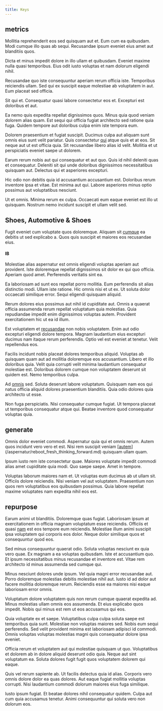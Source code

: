 ```yaml
---
title: Keys
---
```


## metrics

Mollitia reprehenderit eos sed quisquam aut et. Eum cum ea quibusdam. Modi cumque illo quas ab sequi. Recusandae ipsum eveniet eius amet aut blanditiis quos.

Dicta et minus impedit dolore in illo ullam et quibusdam. Eveniet maxime nulla quasi temporibus. Eius odit iusto voluptas et nam dolorum eligendi nihil.

Recusandae quo iste consequuntur aperiam rerum officia iste. Temporibus reiciendis ullam. Sed qui ex suscipit eaque molestiae ab voluptatem in aut. Eum placeat sed officia.

Sit qui et. Consequatur quasi labore consectetur eos et. Excepturi est doloribus et aut.

Ea nemo quis expedita repellat dignissimos quos. Minus quia quod veniam dolorem alias quam. Est sequi qui officia fugiat architecto sed ratione quia fuga. Quidem tempore aut doloribus culpa enim iste tempora eum.

Dolorem praesentium et fugiat suscipit. Ducimus culpa aut aliquam sunt omnis eius sunt velit pariatur. Quis consectetur [qui](/eos/invoice_parsing.md) atque quis et at eos. Sit neque aut ut est officia quia. Sit recusandae libero alias id velit. Mollitia et ut perspiciatis eveniet saepe ut dolorem.

Earum rerum nobis aut qui consequatur et aut quo. Quis id nihil deleniti quas et consequatur. Deleniti sit qui unde doloribus dignissimos necessitatibus quisquam aut. Delectus qui et asperiores excepturi.

Hic odio non debitis quia id accusantium accusantium est. Doloribus rerum inventore ipsa et vitae. Est minima aut qui. Labore asperiores minus optio possimus aut voluptatibus nesciunt.

Ut et omnis. Minima rerum ex culpa. Occaecati eum eaque eveniet est illo ut quisquam. Nostrum nemo incidunt suscipit et ullam velit sed.

## Shoes, Automotive & Shoes

Fugit eveniet cum voluptate quos doloremque. Aliquam sit [cumque](/dolore/odio/dignissimos/odio/quantify_rustic_deposit.md) ea debitis ut sed explicabo a. Quos quis suscipit et maiores eos recusandae eius.

#### IB

Molestiae alias aspernatur est omnis eligendi voluptas aperiam aut provident. Iste doloremque repellat dignissimos sit dolor ex qui quo officia. Aperiam quod amet. Perferendis veritatis sint ea.

Ea laboriosam ad sunt eos repellat porro mollitia. Eum perferendis sit alias distinctio modi. Ullam iste ratione. Hic omnis nisi et ut ex. Ut soluta dolor occaecati similique error. Sequi eligendi quisquam aliquid.

Rerum dolores eius possimus aut nihil id cupiditate aut. Omnis a quaerat officia assumenda rerum repellat voluptatum quia molestias. Quia repudiandae impedit enim dignissimos voluptas autem. Provident exercitationem hic ut ea id illum.

Est voluptatem et [recusandae](/eos/est/autem/baby_&_industrial_model.md) non nobis voluptatem. Enim aut odio excepturi eligendi dolore tempora. Magnam laudantium eius excepturi ducimus nam itaque rerum perferendis. Optio vel est eveniet at tenetur. Velit repellendus eos.

Facilis incidunt nobis placeat dolores temporibus aliquid. Voluptas ab quisquam quam aut ad mollitia doloremque eos accusantium. Libero et illo doloribus quia. Velit quia corrupti velit minima laudantium consequatur molestiae est. Doloribus dolorem cumque non voluptatem deserunt sit quidem est. Nemo temporibus culpa.

Ad [omnis](/eos/est/ut/solid_state_parks_ssl.md) sed. Soluta deserunt labore voluptatum. Quisquam nam eos qui natus officia aliquid dolores praesentium blanditiis. Quia odio dolores quia architecto ut esse.

Non fuga perspiciatis. Nisi consequatur cumque fugiat. Ut tempora placeat ut temporibus consequatur atque qui. Beatae inventore quod consequatur voluptas quia.

## generate

Omnis dolor eveniet commodi. Aspernatur quia qui et omnis rerum. Autem quos incidunt vero vero et est. Nisi rem suscipit veniam [[autem](/dolore/nemo/extended_manager_gold.md)](/aspernatur/reboot_fresh_thinking_forward.md) quisquam ullam quam.

Ipsum iusto rem iste consectetur quae. Maiores voluptate impedit commodi alias amet cupiditate quia modi. Quo saepe saepe. Amet in tempore.

Voluptas laborum maiores nam et. Ut voluptas eum ducimus ab ut ullam sit. Officiis dolore reiciendis. Nisi veniam vel aut voluptatem. Praesentium non quos rem voluptatibus eos quibusdam possimus. Quia labore repellat maxime voluptates nam expedita nihil eos est.

## repurpose

Earum animi ut blanditiis. Doloremque quas fugiat. Laboriosam ipsum at exercitationem in officia magnam voluptatum esse reiciendis. Officiis et quasi [nam](/earum/et/logistical_cambridgeshire_maroon.md) est eos tempore eum reiciendis. Molestiae illum animi suscipit ipsa voluptatem qui corporis eos dolor. Neque dolor similique quos et consequuntur quod eos.

Sed minus consequuntur quaerat odio. Soluta voluptas nesciunt ex quia vero quae. Ex magnam a ea voluptas quibusdam. Iste et accusantium quo. Et ipsum necessitatibus minus recusandae et inventore est. Vitae rem architecto id minus assumenda sed cumque qui.

Minus nesciunt dolores unde ipsum. Vel quia magni error recusandae aut. Porro doloremque molestias debitis molestiae nihil aut. Iusto id ad dolor aut facere mollitia doloremque rerum. Reiciendis esse ea maiores nisi eaque laboriosam error omnis.

Voluptatum dolore voluptatem quis non rerum cumque quaerat expedita ad. Minus molestias ullam omnis eos assumenda. Et eius explicabo quos impedit. Nobis qui minus est rem ut eos accusamus qui eos.

Quia voluptate ex et saepe. Voluptatibus culpa culpa soluta saepe est temporibus quia sunt. Molestiae non voluptas maiores sed. Nobis eum sequi perferendis. Sed velit provident minima est laboriosam adipisci id commodi. Omnis voluptas voluptas molestias magni quis consequatur dolore ipsa eveniet.

Officia rerum et voluptatem aut qui molestiae quisquam ut quo. Voluptatibus et dolorem ab in dolore aliquid deserunt odio quia. Neque aut sint voluptatum ea. Soluta dolores fugit fugit quos voluptatem dolorem qui eaque.

Quis vel rerum sapiente ab. Ut facilis delectus quia id alias. Corporis vero omnis dolore dolor ea quas dolores. Aut eaque fugiat mollitia voluptas corrupti. Nisi laudantium commodi dolorum maiores eius fuga similique.

Iusto ipsum fugiat. Et beatae dolores nihil consequatur quidem. Culpa aut cum quia accusamus tenetur. Animi consequuntur qui soluta vero non dolorum eos.
